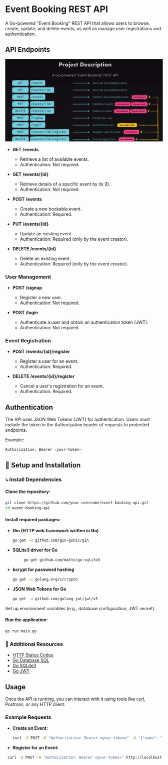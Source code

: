 # Event Booking REST API

A Go-powered "Event Booking" REST API that allows users to browse, create, update, and delete events, as well as manage user registrations and authentication.

## API Endpoints
![alt text](./restapi.png)

- **GET /events**
  - Retrieve a list of available events.
  - Authentication: Not required.

- **GET /events/{id}**
  - Retrieve details of a specific event by its ID.
  - Authentication: Not required.

- **POST /events**
  - Create a new bookable event.
  - Authentication: Required.

- **PUT /events/{id}**
  - Update an existing event.
  - Authentication: Required (only by the event creator).

- **DELETE /events/{id}**
  - Delete an existing event.
  - Authentication: Required (only by the event creator).

### User Management

- **POST /signup**
  - Register a new user.
  - Authentication: Not required.

- **POST /login**
  - Authenticate a user and obtain an authentication token (JWT).
  - Authentication: Not required.

### Event Registration

- **POST /events/{id}/register**
  - Register a user for an event.
  - Authentication: Required.

- **DELETE /events/{id}/register**
  - Cancel a user's registration for an event.
  - Authentication: Required.



## Authentication

The API uses JSON Web Tokens (JWT) for authentication. Users must include the token in the Authorization header of requests to protected endpoints.

Example:
```sh
Authorization: Bearer <your-token>
```

## 🚀 Setup and Installation

### :arrow_heading_down: Install Dependencies

#### Clone the repository:
   
   ```sh
   git clone https://github.com/your-username/event-booking-api.git
   cd event-booking-api
  ```

#### Install required packages:

  - **Gin (HTTP web framework written in Go)**
     ```sh
     go get -u github.com/gin-gonic/gin
     ```

   - **SQLite3 driver for Go**
      ```sh 
           go get github.com/mattn/go-sqlite3
      ```
   - **bcrypt for password hashing**
     ```sh
     go get -u golang.org/x/crypto
     ```

   - **JSON Web Tokens for Go**
     ```sh
     go get -u github.com/golang-jwt/jwt/v5
     ```

Set up environment variables (e.g., database configuration, JWT secret).

#### Run the application:
   ```sh
   go run main.go
   ```

### 📖 Additional Resources

- [HTTP Status Codes](https://developer.mozilla.org/en-US/docs/Web/HTTP/Status)
- [Go Database SQL](https://pkg.go.dev/database/sql)
- [Go SQLite3](https://github.com/mattn/go-sqlite3)
- [Go JWT](https://github.com/golang-jwt/jwt)

## Usage

Once the API is running, you can interact with it using tools like curl, Postman, or any HTTP client.

### Example Requests

- **Create an Event:**
  ```sh
  curl -X POST -H "Authorization: Bearer <your-token>" -d '{"name": "Event Name", "date": "2024-01-01", "location": "Event Location"}' http://localhost:8080/events
  ```

- **Register for an Event:**
 ```sh
  curl -X POST -H "Authorization: Bearer <your-token>" http://localhost:8080/events/{id}/register
  ```
